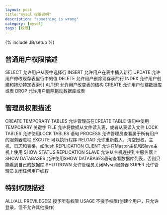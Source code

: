 ```yaml
---
layout: post
title:"mysql 权限说明"
description: "something is wrong"
category: [mysql]
tags: [权限]
---
```

{% include JB/setup %}
## 普通用户权限描述
   SELECT	允许用户从表中选择行
   INSERT	允许用户在表中插入新行
   UPDATE	允许用户修改现存表里行中的值
   DELETE	允许用户删除现存表的行
   INDEX	允许用户创建和拖动特定表索引
   ALTER	允许用户改变表的结构
   CREATE	允许用户创建数据库或表
   DROP		允许用户删除拖动数据库或表
## 管理员权限描述
   CREATE TEMPORARY TABLES	允许管理员在CREATE TABLE 语句中使用TEMPORARY 关键字
   FILE	  	    		允许将数据从文件读入表，或者从表读入文件
   LOCK TABLES			允许使用LOCK TABLES 语句
   PROCESS 			允许管理员查看属于所有用户的服务器进程
   EXCUTE			可以执行程序
   RELOAD			允许重新载入，清空授权，主机、日志和表格，如flush
   REPLICATION CLIENT		允许在Master主机和Slave主机上使用 SHOW STATUS
   REPLICATION SLAVE		允许从主机连接到主服务器上
   SHOW DATABASES		允许使用SHOW DATABASES语句查看数据库列表，否则只能看到自己的数据库
   SHUTDOWN 			允许管理员关闭Mysql服务器
   SUPER			允许管理员关闭任何用户线程
## 特别权限描述
   ALL(ALL PREVILEGES)	授予所有权限
   USAGE   		不授予权限(创建个用户，只允许登录，但不允许其他操作)
